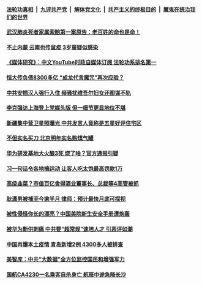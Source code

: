 

####  [法轮功真相](../../../../basic/blob/master/README.md?t=09270631) &nbsp;|&nbsp; [九评共产党](../../../../9ping.md/blob/master/README.md?t=09270631) &nbsp;|&nbsp; [解体党文化](../../../../jtdwh.md/blob/master/README.md?t=09270631)  &nbsp;|&nbsp; [共产主义的终极目的](../../../../gczydzjmd.md/blob/master/README.md?t=09270631) &nbsp;|&nbsp; [魔鬼在统治我们的世界](../../../../mgztzwmdsj.md/blob/master/README.md?t=09270631) 

#### [武汉肺炎死者家属索赔第一案原告：老百姓的命也是命！](../pages/soh5/426082.md?t=09270631) 
#### [不止内蒙 云南也传鼠疫 3岁童疑似感染](../pages/soh5/426073.md?t=09270631) 
#### [《媒体研究》：中文YouTube时政自媒体订阅  法轮功系排名第一](../pages/soh5/426046.md?t=09270631) 
#### [恒大传负债8300多亿 “成龙代言魔咒”再次应验？ ](../pages/soh5/426013.md?t=09270631) 
#### [中共安插汉人强行入住  频骚扰维吾尔妇女还图谋不轨](../pages/soh5/425989.md?t=09270631) 
#### [李克强访上海登上党媒头版 但一细节更显地位不堪](../pages/soh5/425944.md?t=09270631) 
#### [新疆集中营卫星照曝光 中共发言人竟称是五星好评住宅区](../pages/soh5/425941.md?t=09270631) 
#### [不但实名买刀 北京明年实名购煤气罐](../pages/soh5/425935.md?t=09270631) 
#### [华为研发基地大火酿3死 烧了啥？官方通报引疑](../pages/soh5/425929.md?t=09270631) 
#### [习一句话令各地搞运动 让客人吃太饱最高罚款1万](../pages/soh5/425917.md?t=09270631) 
#### [高级韭菜？市值百亿舍得酒业董事长、总裁等4高管被抓](../pages/soh5/425782.md?t=09270631) 
#### [耿潇男被捕至今逾半月 律师：预计最快月底可探视](../pages/soh5/425746.md?t=09270631) 
#### [被性侵怪你长的漂亮？中国美院新生安全手册遭炮轰](../pages/soh5/425740.md?t=09270631) 
#### [被华为断供刺痛 中共要“超常规”速培人才 引恶评如潮](../pages/soh5/425716.md?t=09270631) 
#### [中国再爆本土疫情 青岛新增2例 4300多人被排查](../pages/soh5/425701.md?t=09270631) 
#### [美智库：中共“大数据”全方位监控国民和增强军力](../pages/soh5/425692.md?t=09270631) 
#### [国航CA4230一名乘客自杀身亡 航班中途急降长沙 ](../pages/soh5/425680.md?t=09270631) 
